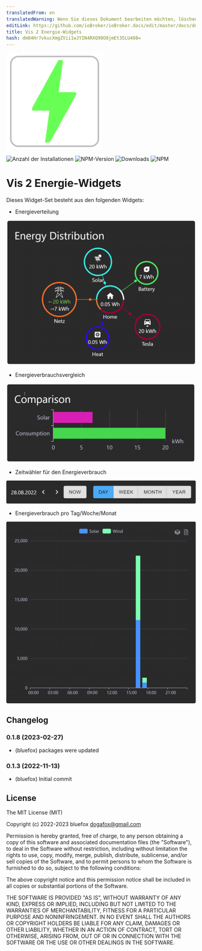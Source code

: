 ```yaml
---
translatedFrom: en
translatedWarning: Wenn Sie dieses Dokument bearbeiten möchten, löschen Sie bitte das Feld "translationsFrom". Andernfalls wird dieses Dokument automatisch erneut übersetzt
editLink: https://github.com/ioBroker/ioBroker.docs/edit/master/docs/de/adapterref/iobroker.vis-2-widgets-energy/README.md
title: Vis 2 Energie-Widgets
hash: dm04Hr7vkucXmgZVii1wJYIN4RXQ90O8jmEt35LU408=
---
```

![Logo](../../../en/adapterref/iobroker.vis-2-widgets-energy/admin/vis-2-widgets-energy.png)

![Anzahl der Installationen](http://iobroker.live/badges/vis-2-widgets-energy-stable.svg)
![NPM-Version](http://img.shields.io/npm/v/iobroker.vis-2-widgets-energy.svg)
![Downloads](https://img.shields.io/npm/dm/iobroker.vis-2-widgets-energy.svg)
![NPM](https://nodei.co/npm/iobroker.vis-2-widgets-energy.png?downloads=true)

# Vis 2 Energie-Widgets
Dieses Widget-Set besteht aus den folgenden Widgets:

- Energieverteilung

![Energieverteilung](../../../en/adapterref/iobroker.vis-2-widgets-energy/img/distribution.png)

- Energieverbrauchsvergleich

![Energievergleich](../../../en/adapterref/iobroker.vis-2-widgets-energy/img/comparison.png)

- Zeitwähler für den Energieverbrauch

![Zeitauswahl](../../../en/adapterref/iobroker.vis-2-widgets-energy/img/timeSelector.png)

- Energieverbrauch pro Tag/Woche/Monat

![Energieverbrauch](../../../en/adapterref/iobroker.vis-2-widgets-energy/img/consumption.png)

<!--

### **IN ARBEIT** -->

## Changelog
### 0.1.8 (2023-02-27)
* (bluefox) packages were updated

### 0.1.3 (2022-11-13)
* (bluefox) Initial commit

## License
The MIT License (MIT)

Copyright (c) 2022-2023 bluefox <dogafox@gmail.com>

Permission is hereby granted, free of charge, to any person obtaining a copy
of this software and associated documentation files (the "Software"), to deal
in the Software without restriction, including without limitation the rights
to use, copy, modify, merge, publish, distribute, sublicense, and/or sell
copies of the Software, and to permit persons to whom the Software is
furnished to do so, subject to the following conditions:

The above copyright notice and this permission notice shall be included in
all copies or substantial portions of the Software.

THE SOFTWARE IS PROVIDED "AS IS", WITHOUT WARRANTY OF ANY KIND, EXPRESS OR
IMPLIED, INCLUDING BUT NOT LIMITED TO THE WARRANTIES OF MERCHANTABILITY,
FITNESS FOR A PARTICULAR PURPOSE AND NONINFRINGEMENT. IN NO EVENT SHALL THE
AUTHORS OR COPYRIGHT HOLDERS BE LIABLE FOR ANY CLAIM, DAMAGES OR OTHER
LIABILITY, WHETHER IN AN ACTION OF CONTRACT, TORT OR OTHERWISE, ARISING FROM,
OUT OF OR IN CONNECTION WITH THE SOFTWARE OR THE USE OR OTHER DEALINGS IN
THE SOFTWARE.